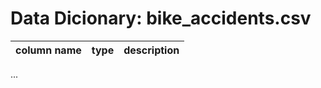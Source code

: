 # Data Dicionary: bike_accidents.csv

| column name | type | description | 
|-------------|------|-------------|
...